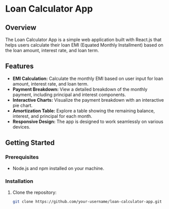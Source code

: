 # Loan Calculator App

## Overview

The Loan Calculator App is a simple web application built with React.js that helps users calculate their loan EMI (Equated Monthly Installment) based on the loan amount, interest rate, and loan term.

## Features

- **EMI Calculation:** Calculate the monthly EMI based on user input for loan amount, interest rate, and loan term.
- **Payment Breakdown:** View a detailed breakdown of the monthly payment, including principal and interest components.
- **Interactive Charts:** Visualize the payment breakdown with an interactive pie chart.
- **Amortization Table:** Explore a table showing the remaining balance, interest, and principal for each month.
- **Responsive Design:** The app is designed to work seamlessly on various devices.

## Getting Started

### Prerequisites

- Node.js and npm installed on your machine.

### Installation

1. Clone the repository:

   ```bash
   git clone https://github.com/your-username/loan-calculator-app.git
